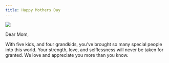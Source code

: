 ```yaml
---
title: Happy Mothers Day
---
```


![][image-1]

Dear Mom,

With five kids, and four grandkids, you've brought so many special people into this world. Your strength, love, and selflessness will never be taken for granted. We love and appreciate you more than you know.

[image-1]:	https://dl.dropboxusercontent.com/s/1hqf7yvgg2gt6bt/IMG_1279.jpeg